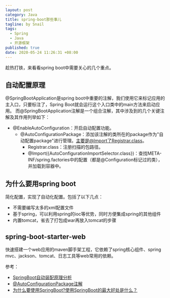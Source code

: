 ```yaml
---
layout: post
category: Java
title: spring-boot那些事儿
tagline: by Snail
tags: 
  - Spring
  - Java
  - 开源框架
published: true
date: 2020-05-24 11:26:31 +08:00
---	
```

趁热打铁，来看看spring boot中需要关心的几个重点。
<!--more-->

## 自动配置原理
@SpringBootApplication是spring boot中重要的注解，我们使用它来标记应用的主入口，只要标注了，Spring Boot就会运行这个入口类中的main方法来启动应用。
而@SpringBootApplication注解是一个组合注解，其中涉及到的几个关键注解及其作用列举如下：
- @EnableAutoConfiguration：开启自动配置功能。
    - @AutoConfigurationPackage：添加该注解的类所在的package作为"自动配置package"进行管理。主要是@Import了Registrar.class。
        - Registrar.class：注册扫描的包路径。
        - @Import({AutoConfigurationImportSelector.class})：查找META-INF/spring.factories中的配置（都是@Configuration标记过的类），并加载到容器中。 

## 为什么要用spring boot
简化配置，实现了自动化配置。包括了以下几点：
- 不需要编写太多的xml配置文件
- 基于spring，可以利用spring的ioc等优势，同时方便集成spring的其他组件
- 内置tomcat，省去了打包成war再放入tomcat的步骤

## spring-boot-starter-web
快速搭建一个web应用的maven脚手架工程，它依赖了spring核心组件、spring mvc、jackson、tomcat、日志工具等web常用的依赖。

参考：
- [SpringBoot自动装配原理分析](https://blog.csdn.net/Dongguabai/article/details/80865599)
- [@AutoConfigurationPackage注解](https://blog.csdn.net/ttyy1112/article/details/101284541)
- [为什么要使用SpringBoot?使用SpringBoot的最大好处是什么？](http://www.imooc.com/article/287576)